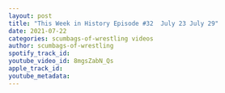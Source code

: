 ```yaml
---
layout: post
title: "This Week in History Episode #32  July 23 July 29"
date: 2021-07-22
categories: scumbags-of-wrestling videos
author: scumbags-of-wrestling
spotify_track_id: 
youtube_video_id: 8mgsZabN_Qs
apple_track_id: 
youtube_metadata: 
---
```

